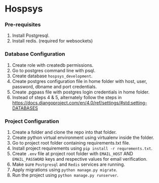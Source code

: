 # Hospsys

### Pre-requisites
1. Install Postgresql.
2. Install redis. (required for websockets)


### Database Configuration
1. Create role with createdb permissions.
2. Go to postgres command line with psql.
3. Create database `hospsys_development`.
4. Create postgres configuration file in home folder with host, user, password, dbname and port credentials.
5. Create .pgpass file with postgres login credentials in home folder.
6. Instead of steps 4 & 5, alternately follow the steps in https://docs.djangoproject.com/en/4.0/ref/settings/#std:setting-DATABASES


### Project Configuration
1. Create a folder and clone the repo into that folder.
2. Create python virtual environment using virtualenv inside the folder.
3. Go to project root folder containing requirements.txt file.
4. Install project requirements using `pip install -r requrements.txt`.
5. Create `.env` file at project root folder with `EMAIL_HOST` AND `EMAIL_PASSWORD` keys and respective values for email verification.
6. Make sure `Postgresql` and `Redis` services are running.
7. Apply migrations using `python manage.py migrate`.
8. Run the project using `python manage.py runserver`.

